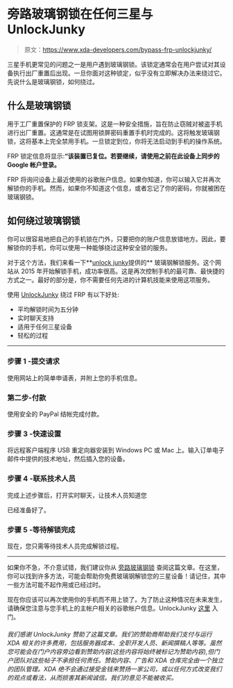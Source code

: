 # 旁路玻璃钢锁在任何三星与 UnlockJunky

> 原文：<https://www.xda-developers.com/bypass-frp-unlockjunky/>

三星手机更常见的问题之一是用户遇到玻璃钢锁。该锁定通常会在用户尝试对其设备执行出厂重置后出现。一旦你面对这种锁定，似乎没有立即解决办法来绕过它。先说什么是玻璃钢锁，如何绕过。

## 什么是玻璃钢锁

用于工厂重置保护的 FRP 锁支架。这是一种安全措施，旨在防止窃贼对被盗手机进行出厂重置。这通常是在试图用锁屏密码重置手机时完成的。这将触发玻璃钢锁，这将基本上完全禁用手机。一旦锁定到位，你将无法启动到手机的操作系统。

FRP 锁定信息将显示:**“该装置已复位。若要继续，请使用之前在此设备上同步的 Google 帐户登录。**

FRP 将询问设备上最近使用的谷歌账户信息。如果你知道，你可以输入它并再次解锁你的手机。然而，如果你不知道这个信息，或者忘记了你的密码，你就被困在玻璃钢锁。

## 如何绕过玻璃钢锁

你可以很容易地把自己的手机锁在门外，只要把你的账户信息放错地方。因此，要解锁你的手机，你可以使用一种能够绕过这种安全锁的服务。

对于这个方法，我们来看一下**[unlock junky](https://unlockjunky.com/)提供的** 玻璃钢解锁服务。这个网站从 2015 年开始解锁手机，成功率很高。这是再次控制手机的最可靠、最快捷的方式之一。最好的部分是，你不需要任何先进的计算机技能来使用这项服务。

使用 [UnlockJunky](https://unlockjunky.com/) 绕过 FRP 有以下好处:

*   平均解锁时间为五分钟
*   实时聊天支持
*   适用于任何三星设备
*   轻松的过程

* * *

### 步骤 1 -提交请求

使用网站上的简单申请表，并附上您的手机信息。

### 第二步-付款

使用安全的 PayPal 结帐完成付款。

### 步骤 3 -快速设置

将远程客户端程序 USB 重定向器安装到 Windows PC 或 Mac 上。输入订单电子邮件中提供的技术地址，然后插入您的设备。

### 步骤 4 -联系技术人员

完成上述步骤后，打开实时聊天，让技术人员知道您

已经准备好了。

### 步骤 5 -等待解锁完成

现在，您只需等待技术人员完成解锁过程。

* * *

如果你不急，不介意试错，我们建议你从 [旁路玻璃钢锁](https://www.bypassfrplock.com/easy-samsung-frp-bypass-2020/) 查阅这篇文章。在这里，你可以找到许多方法，可能会帮助你免费玻璃钢解锁您的三星设备！请记住，其中一些方法可能不起作用或已经过时。

现在你应该可以再次使用你的手机而不用上锁了。为了防止这种情况在未来发生，请确保您注意与您手机上的主帐户相关的谷歌帐户信息。UnlockJunky [这里](https://unlockjunky.com/) 入门。

###### 我们感谢 UnlockJunky 赞助了这篇文章。我们的赞助商帮助我们支付与运行 XDA 相关的许多费用，包括服务器成本、全职开发人员、新闻撰稿人等等。虽然您可能会在门户内容旁边看到赞助内容(这些内容将始终被标记为赞助内容),但门户团队对这些帖子不承担任何责任。赞助内容、广告和 XDA 仓库完全由一个独立的团队管理。XDA 绝不会通过接受金钱来赞扬一家公司，或以任何方式改变我们的观点或看法，从而损害其新闻诚信。我们的意见不能被收买。